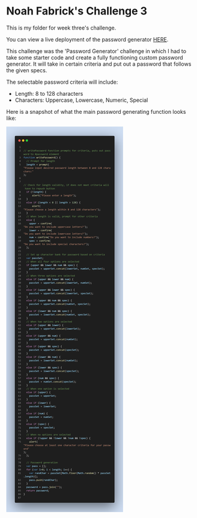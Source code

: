 # Noah Fabrick's Challenge 3
This is my folder for week three's challenge.

You can view a live deployment of the password generator [HERE](https://joederp.github.io/module-3-challenge/).

This challenge was the 'Password Generator' challenge in which I had to take some starter code and create a fully functioning custom password generator. It will take in certain criteria and put out a password that follows the given specs.

The selectable password criteria will include:
- Length: 8 to 128 characters
- Characters: Uppercase, Lowercase, Numeric, Special

Here is a snapshot of what the main password generating function looks like:

![Password Generating Function](./code-snapshot.png)